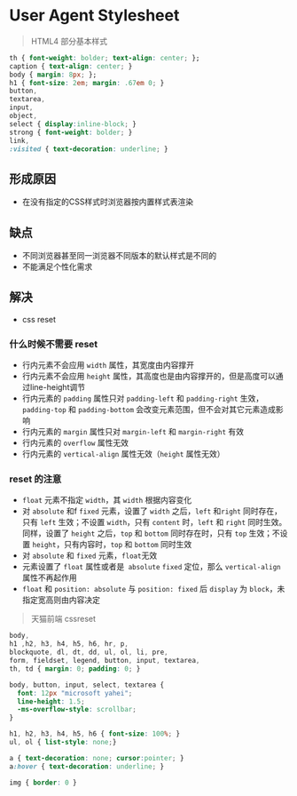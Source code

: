 # User Agent Stylesheet

> HTML4 部分基本样式

```css
th { font-weight: bolder; text-align: center; };
caption { text-align: center; }
body { margin: 8px; };
h1 { font-size: 2em; margin: .67em 0; }
button,
textarea,
input,
object,
select { display:inline-block; }
strong { font-weight: bolder; }
link,
:visited { text-decoration: underline; }
```

## 形成原因

- 在没有指定的CSS样式时浏览器按内置样式表渲染

## 缺点

- 不同浏览器甚至同一浏览器不同版本的默认样式是不同的
- 不能满足个性化需求

## 解决

- css reset

### 什么时候不需要 reset

- 行内元素不会应用 ```width``` 属性，其宽度由内容撑开
- 行内元素不会应用 ```height``` 属性，其高度也是由内容撑开的，但是高度可以通过line-height调节
- 行内元素的 ```padding``` 属性只对 ```padding-left``` 和 ```padding-right``` 生效，``` padding-top``` 和 ```padding-bottom``` 会改变元素范围，但不会对其它元素造成影响
- 行内元素的 ```margin``` 属性只对 ```margin-left``` 和 ```margin-right``` 有效
- 行内元素的 ```overflow``` 属性无效
- 行内元素的 ```vertical-align``` 属性无效（```height``` 属性无效）

### reset 的注意

- ```float``` 元素不指定 ```width```，其 ```width``` 根据内容变化
- 对 ```absolute``` 和f ```fixed``` 元素，设置了 ```width``` 之后，```left``` 和```right``` 同时存在，只有 ```left``` 生效；不设置 ```width```，只有 ```content``` 时，```left``` 和 ```right``` 同时生效。同样，设置了 ```height``` 之后，```top``` 和 ```bottom``` 同时存在时，只有 ```top``` 生效；不设置 ```height```，只有内容时，```top``` 和 ```bottom``` 同时生效
- 对 ```absolute``` 和 ```fixed``` 元素，```float```无效
- 元素设置了 ```float``` 属性或者是``` absolute``` ```fixed``` 定位，那么 ```vertical-align``` 属性不再起作用
- ```float``` 和 ```position: absolute``` 与 ```position: fixed``` 后 ```display``` 为 ```block```，未指定宽高则由内容决定

> 天猫前端 cssreset

```css
body,
h1 ,h2, h3, h4, h5, h6, hr, p,
blockquote, dl, dt, dd, ul, ol, li, pre,
form, fieldset, legend, button, input, textarea,
th, td { margin: 0; padding: 0; } 

body, button, input, select, textarea {
  font: 12px "microsoft yahei";
  line-height: 1.5;
  -ms-overflow-style: scrollbar;
}

h1, h2, h3, h4, h5, h6 { font-size: 100%; }
ul, ol { list-style: none;}

a { text-decoration: none; cursor:pointer; }
a:hover { text-decoration: underline; }

img { border: 0 }
```
